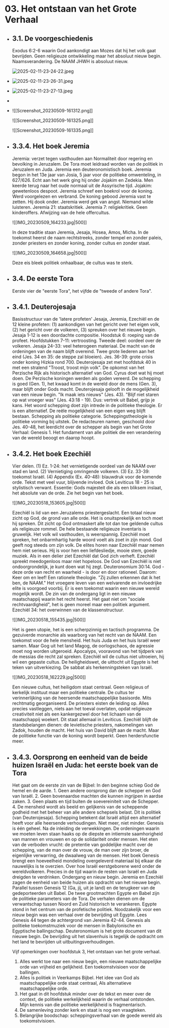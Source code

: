 # 03. Het ontstaan van het Grote Verhaal
- ## 3.1. De voorgeschiedenis
  Exodus 6:2-6 waarin God aankondigt aan Mozes dat hij het volk gaat bevrijden. Geen religieuze ontwikkeling maar het absoluut nieuw begin. Naamsverandering. De NAAM JHWH is absoluut nieuw.
  
  ![2025-02-11-23-24-22.jpeg](../assets/2025-02-11-23-24-22.jpeg)
- ![2025-02-11-23-26-31.jpeg](../assets/2025-02-11-23-26-31.jpeg)
- ![2025-02-11-23-27-13.jpeg](../assets/2025-02-11-23-27-13.jpeg)
-
- ![[Screenshot_20230509-161312.png]]
  
  ![[Screenshot_20230509-161325.png]]
  
  ![[Screenshot_20230509-161335.png]]
- ## 3.3.4. Het boek Jeremia
  Jeremia: verzet tegen vasthouden aan Normaliteit door regering en bevolking in Jeruzalem. De Tora moet leidraad worden van de politiek in Jeruzalem en Juda. Jeremia een deuteronomistisch boek. Jeremia begon in het 13e jaar van Josia, 5 jaar voor de politieke omwenteling, in 627/626. Echt aan het werk ging hij onder Jojakim en Zedekia. Men keerde terug naar het oude normaal uit de Assyrische tijd. Jojakim: gewetenloos despoot. Jeremia schreef een boekrol voor de koning. Werd voorgelezen en verbrand. De koning gebood Jeremia vast te zetten. Hij dook onder. Jeremia werd gek van angst. Niemand wilde luisteren. 
  Jeremia 21: staatskritiek. Jeremia 7: religiekritiek. Geen kinderoffers. Afwijzing van de hele offercultus. 
  
  ![[IMG_20230509_164233.jpg|500]]
  
  In deze traditie staan Jeremia, Jesaja, Hosea, Amos, Micha. In de toekomst heerst de naam rechtstreeks, zonder tempel en zonder paleis, zonder priesters en zonder koning, zonder cultus en zonder staat. 
  
  ![[IMG_20230509_164658.jpg|500]]
  
  Deze eis bleek politiek onhaalbaar, de cultus was te sterk.
- ## 3.4. De eerste Tora
  Eerste vier de "eerste Tora", het vijfde de "tweede of andere Tora".
- ## 3.4.1. Deuterojesaja
  Basisstructuur van de 'latere profeten' Jesaja, Jeremia, Ezechiël en de 12 kleine profeten: (1) aankondigen van het gericht over het eigen volk, (2) het gericht over de volkeren, (3) spreuken over het nieuwe begin. Jesaja 1-12 is een doordachte compositie. Hoodstuk 6: roeping van de profeet. Hoofdstukken 7-11: vertroosting. Tweede deel: oordeel over de volkeren.  Jesaja 24-33: veel heterogeen materiaal. De macht van de ordeningen van de naam blijft overeind. Twee grote liederen aan het eind (Jes. 34 en 35: de steppe zal bloeien). Jes. 36-39: grote crisis onder koning Hizkia rond 700. Deuterojesaja zet met hoofdstuk 40 in met een stralend "Troost, troost mijn volk". De opkomst van het Perzische Rijk als historisch alternatief van God. Cyrus doet wat hij moet doen. De Perzische koningen werden als goden vereerd. De schepping is goed (Gen. 1), het kwaad komt in de wereld door de mens (Gen. 3), maar blijft onder Gods macht. Deuterojesaja gelooft in de mogelijkheid van een nieuw begin. "Ik maak iets nieuws" (Jes. 43). "Blijf niet staren op wat vroeger was" (Jes. 43:18 - 19). Dus: vertrek uit Babel, grijp je kans. Het woord schepping doet zijn intrede in de politieke theologie. Er is een alternatief. De reële mogelijkheid van een eigen weg blijft bestaan. Schepping als politieke categorie. Scheppingstheologie is politieke vorming bij uitstek. De redacteuren namen, geschoold door Jes. 40-48, het leerdicht over de schepper als begin van het Grote Verhaal: Genesis 1. Het fundament van alle politiek die een verandering van de wereld beoogt en daarop hoopt.
- ## 3.4.2. Het boek Ezechiël
  Vier delen. (1) Ez. 1-24: het vernietigende oordeel van de NAAM over stad en land. (2) Vernietiging omringende volkeren. (3) Ez. 33-39: toekomst Israël. (4) Appendix (Ex. 40-48): blauwdruk voor de komende orde. Tekst met veel vuur, blijvende invloed. Ook Leviticus 18 - 25 is stylistisch verwant. Essentie: Gods majesteit die als een bliksem inslaat, het absolute van de orde. Zie het begin van het boek. 
  
  ![[IMG_20230518_153605.jpg|500]]
  
  Ezechiël is lid van een Jeruzalems priestergeslacht. Een totaal nieuw zicht op God, de grond van alle orde. Het is onuitsprekelijk en toch moet hij spreken. Dit zicht op God ontmaskert alle tot dan toe geldende cultus als religieuze rommel. De hele bestaande religieuze inventaris is gruwelijk. Het volk wil vasthouden, is weerspannig. Ezechiël moet spreken, het onbarmhartig harde woord voelt als zoet in zijn mond. God geeft nog steeds om zijn volk. De elites horen naar Ezechiël maar nemen hem niet serieus. Hij is voor hen een liefdesliedje, mooie stem, goede muziek. Als in een delier ziet Ezechiël dat God zich verheft. Ezechiël spreekt meedogenloos maar niet hopeloos. De God van Ezechiël is niet ondoorgrondelijk, je kunt doen wat hij zegt. Deuteronomium 30:14. God - deze orde van recht en waarheid - is door en door rationeel. Daarom: Keer om en leef! Een rationele theologie. "Zij zullen erkennen dat ik het ben, de NAAM." Het vroegere leven van een welvarende en invloedrijke elite is voorgoed voorbij. Er is een toekomst waarin een nieuwe wereld mogelijk wordt. De zin van de ondergang ligt in een nieuwe maatschappij waarin het recht heerst. Het gaat niet om "sociale rechtvaardigheid", het is geen moreel maar een politiek argument. Ezechiël 34: het overwinnen van de klassenstructuur. 
  
  ![[IMG_20230518_155435.jpg|500]]
  
  Het is geen utopie, het is een scherpzinnig en tactisch programma. De gezuiverde monarchie als waarborg van het recht van de NAAM. Een toekomst voor de hele mensheid. Het huis Juda en het huis Israël weer samen. Maar Gog uit het land Magog, de oorlogschaos, de agressie moet nog worden uitgeroeid. Apocalyps, vooravond van het tijdperk van de messias die recht zal spreken. Ezechiël wil de cultus niet uitroeien, hij wil een gepaste cultus. De heiligheidswet, de uittocht uit Egypte is het teken van uitverkiezing. De sabbat als herkenningsteken van Israël. 
  
  ![[IMG_20230518_162229.jpg|500]]
  
  Een nieuwe cultus, het heiligdom staat centraal. Geen religieus of kerkelijk instituut maar een politieke centrale. De cultus ter verinnerlijking van de heersende maatschappelijke basisorde. Mits rechtmatig georganiseerd. De priesters eisten de leiding op. Alles precies vastleggen, niets aan het toeval overlaten, opdat religieuze creativiteit niet als een kankergezwel door het lichaam van de maatschappij woekert. Dit staat allemaal in Leviticus. Ezechiël blijft de standsbelangen dienen: de levietische priesters, nakomelingen van Zadok, houden de macht. Het huis van David blijft aan de macht. Maar de politieke functie van de koning wordt beperkt. Geen herdersfunctie meer.
- ## 3.4.3. Oorsprong en eenheid van de beide huizen Israël en Juda: het eerste boek van de Tora
  Het gaat om de eerste zin van de Bijbel: In den beginne schiep God de hemel en de aarde. 1. Geen andere oorsprong dan de schepper en God van Israël. 2. Geen bovenaardse machten die kunnen ingrijpen in aardse zaken. 3. Geen plaats en tijd buiten de soevereiniteit van de Schepper. 4. De mensheid wordt als beeld en gelijkenis van de scheppende godheid met het beheer van alle andere schepsels belast. Dit is politiek (van Deuterojesaja). Schepping betekent dat Israël altijd een alternatief heeft voor alle heersende verhoudingen. Niet meer, niet minder. 
  Genesis is één geheel. Na de inleiding de verwekkingen. De ordeningen waarin we moeten leven staan haaks op de diepste en intiemste saamhorigheid van mannen en vrouwen en op de solidariteit onder mensen. Het eten van de verboden vrucht: de pretentie van goddelijke macht over de schepping, van de man over de vrouw, de man over zijn broer, de eigenlijke verwarring, de dwaalweg van de mensen. 
  Het boek Genesis brengt een hoeveelheid mondeling overgeleverd materiaal bij elkaar die nauwelijks is te overzien. Over hoe Israël eerstgeborene werd onder de wereldvolkeren. Precies in de tijd waarin de resten van Israël en Juda dreigden te verdrinken. Ondergang en nieuw begin. Jeremia en Ezechiël zagen de eenheid van beide huizen als opdracht van het nieuwe begin. Parallel tussen Genesis 12 (Ga, jíj, uit je land) en de terugkeer van de gedeporteerden uit Babel. De twee grootmachten Egypte en Babel zijn de politieke parameters van de Tora. De verhalen dienen om de verwantschap tussen Noord en Zuid historisch te verankeren. Egypte stond in het centrum van de profetische politiek. Noodzakelijk voor een nieuw begin was een verhaal over de bevrijding uit Egypte. Lees Genesis 44 tegen de achtergrond van Jeremia 42-44. Genesis als politieke toekomstmuziek voor de mensen in Babylonische en Egyptische ballingschap. Deuteronomium is het grote document van dit nieuwe begin. De bevrijding uit het slavenhuis is tegelijk de opdracht om het land te bevrijden uit uitbuitingsverhoudingen. 
  
  Vijf opmerkingen over hoofdstuk 3, Het ontstaan van het grote verhaal.
  1. Alles werkt toe naar een nieuw begin, een nieuwe maatschappelijke orde van vrijheid en gelijkheid. Een toekomstvisioen voor de ballingen.
  2. Alles is politiek in Veerkamps Bijbel. Het idee van God als maatschappelijke orde staat centraal, Als alternatieve maatschappelijke orde.
  3. Het gaat in dit hoofdstuk minder over de tekst en meer over de context, de politieke werkelijkheid waarin de verhaal ontstonden. Mijn kennis van die politieke werkelijkheid is fragmentarisch.
  4. De samenleving zonder kerk en staat is nog een vraagteken.
  5. Belangrijke boodschap: scheppingsverhaal van de goede wereld als toekomstvisioen.